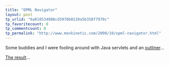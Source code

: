 ```yaml
---
title: "OPML Navigator"
layout: post
tp_urlid: "6a010534988cd3970b0120a5b358f7970c"
tp_favoritecount: 0
tp_commentcount: 0
tp_permalink: "http://www.monkinetic.com/2000/10/opml-navigator.html"
---
```

Some buddies and I were fooling around with Java servlets and an <a href="http://radio.userland.com/">outliner</a>...

<a href="http://webproto.compass.net/java/servlet/opmlNavigator/">The result</a>...
